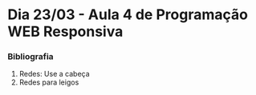 # Dia 23/03 - Aula 4 de Programação WEB Responsiva

### Bibliografia
  1. Redes: Use a cabeça
  2. Redes para leigos
